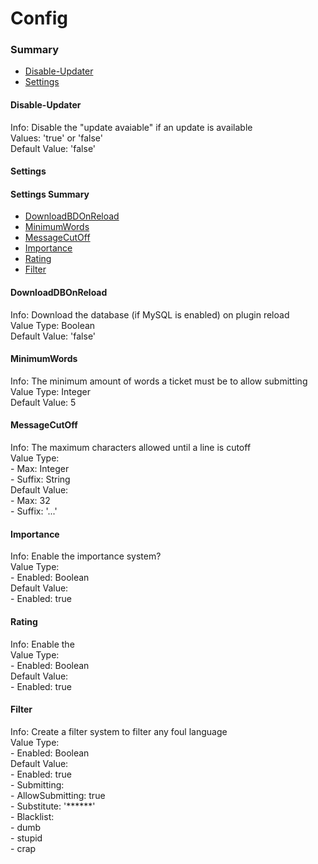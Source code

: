 # Config #

### Summary ###
- [Disable-Updater](#user-content-disable-updater)
- [Settings](#user-content-settings)

#### Disable-Updater ####
  Info: Disable the "update avaiable" if an update is available  
  Values: 'true' or 'false'  
  Default Value: 'false'

#### Settings ####
  #### Settings Summary ####
  - [DownloadBDOnReload](#user-content-downloaddbonreload)
  - [MinimumWords](#user-content-minimumwords)
  - [MessageCutOff](#user-content-messagecutoff)
  - [Importance](#user-content-importance)
  - [Rating](#user-content-rating)
  - [Filter](#user-content-filter)
  
  #### DownloadDBOnReload ####
  Info: Download the database (if MySQL is enabled) on plugin reload  
  Value Type: Boolean  
  Default Value: 'false'
  
  #### MinimumWords ####
  Info: The minimum amount of words a ticket must be to allow submitting  
  Value Type: Integer  
  Default Value: 5
  
  #### MessageCutOff ####
  Info: The maximum characters allowed until a line is cutoff  
  Value Type:  
  \- Max: Integer  
  \- Suffix: String  
  Default Value:  
  \- Max: 32  
  \- Suffix: '...'  
  
  #### Importance ####
  Info: Enable the importance system?  
  Value Type:   
  \- Enabled: Boolean  
  Default Value:  
  \- Enabled: true
  
  #### Rating ####
  Info: Enable the   
  Value Type:  
  \- Enabled: Boolean  
  Default Value:  
  \- Enabled: true  
  
  #### Filter ####
  Info: Create a filter system to filter any foul language  
  Value Type:  
  \- Enabled: Boolean  
  Default Value:  
  \- Enabled: true  
  \- Submitting:  
   \- AllowSubmitting: true  
   \- Substitute: '******'  
  \- Blacklist:  
   \- dumb  
   \- stupid  
   \- crap  
